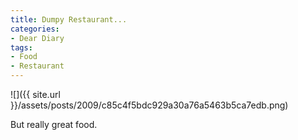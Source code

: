 ```yaml
---
title: Dumpy Restaurant...
categories:
- Dear Diary
tags:
- Food
- Restaurant
---
```


![]({{ site.url }}/assets/posts/2009/c85c4f5bdc929a30a76a5463b5ca7edb.png)
  



But really great food.
